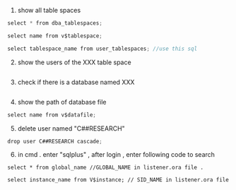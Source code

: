 1. show all table spaces

```java
select * from dba_tablespaces;

select name from v$tablespace;

select tablespace_name from user_tablespaces; //use this sql
```

2. show the users of the XXX table space

```java

```

3. check if there is a database named XXX

```java

```

4. show  the path of database file 

```java
select name from v$datafile;
```

5. delete user  named "C##RESEARCH"

```java
drop user C##RESEARCH cascade;
```

6. in cmd . enter "sqlplus" , after login , enter following code to search

```
select * from global_name //GLOBAL_NAME in listener.ora file .

select instance_name from V$instance; // SID_NAME in listener.ora file 
```

